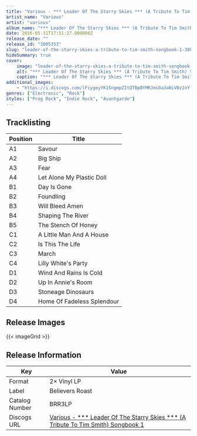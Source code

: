 ```yaml
---
title: "Various - *** Leader Of The Starry Skies *** (A Tribute To Tim Smith) Songbook 1"
artist_name: "Various"
artist: "various"
album_name: "*** Leader Of The Starry Skies *** (A Tribute To Tim Smith) Songbook 1"
date: 2016-05-31T17:51:27.000000Z
release_date: ""
release_id: "3005353"
slug: "leader-of-the-starry-skies-a-tribute-to-tim-smith-songbook-1-3005353"
hideSummary: true
cover:
    image: "leader-of-the-starry-skies-a-tribute-to-tim-smith-songbook-1-3005353.jpg"
    alt: "*** Leader Of The Starry Skies *** (A Tribute To Tim Smith) Songbook 1 by Various"
    caption: "*** Leader Of The Starry Skies *** (A Tribute To Tim Smith) Songbook 1 by Various"
additional_images:
    - "https://i.discogs.com/lFiygeyYK1SngmpZItQTBpBYMRJmi0a3aNiVBz2xYfk/rs:fit/g:sm/q:90/h:295/w:300/czM6Ly9kaXNjb2dz/LWRhdGFiYXNlLWlt/YWdlcy9SLTMwMDUz/NTMtMTMxMTM1Mzg0/MS5qcGVn.jpeg"
genres: ["Electronic", "Rock"]
styles: ["Prog Rock", "Indie Rock", "Avantgarde"]
---
```



    
    


## Tracklisting
| Position | Title |
|----------|--------|
| A1 | Savour |
| A2 | Big Ship |
| A3 | Fear |
| A4 | Let Alone My Plastic Doll |
| B1 | Day Is Gone |
| B2 | Foundling |
| B3 | Will Bleed Amen |
| B4 | Shaping The River |
| B5 | The Stench Of Honey |
| C1 | A Little Man And A House |
| C2 | Is This The Life |
| C3 | March |
| C4 | Lilly White's Party |
| D1 | Wind And Rains Is Cold |
| D2 | Up In Annie's Room |
| D3 | Stoneage Dinosaurs |
| D4 | Home Of Fadeless Splendour |





## Release Images
{{< imageGrid >}}

## Release Information
|  Key           | Value                                                |
| ---------------| ---------------------------------------------------- |
| Format         | 2× Vinyl LP |
| Label          | Believers Roast |
| Catalog Number | BRR3LP |
| Discogs URL    | [Various - *** Leader Of The Starry Skies *** (A Tribute To Tim Smith) Songbook 1](https://www.discogs.com/release/3005353-Various--Leader-Of-The-Starry-Skies--A-Tribute-To-Tim-Smith-Songbook-1) |
